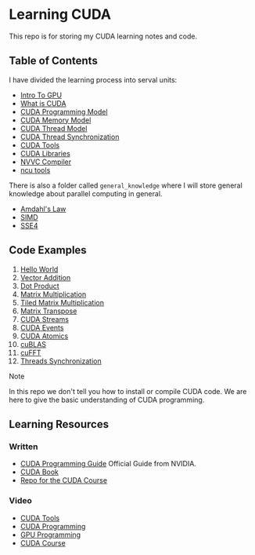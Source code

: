 # Learning CUDA

This repo is for storing my CUDA learning notes and code.

## Table of Contents

I have divided the learning process into serval units:

- [Intro To GPU](/00_intro_to_gpu/README.md)
- [What is CUDA](/01_into_to_cuda/README.md)
- [CUDA Programming Model](/02_cuda_programming/README.md)
- [CUDA Memory Model](/03_cuda_memory/README.md)
- [CUDA Thread Model](/04_cuda_threads/README.md)
- [CUDA Thread Synchronization](/05_cuda_syncronization/README.md)
- [CUDA Tools](/06_cuda_tools/README.md)
- [CUDA Libraries](/07_cuda_libraries/README.md)
- [NVVC Compiler](/08_nvcc_compiler/README.md)
- [ncu tools](/09_ncu_tools/README.md)

There is also a folder called `general_knowledge` where I will store general knowledge about parallel computing in general.

- [Amdahl's Law](amdahl's_law.md)
- [SIMD](/general_knowledge/simd.md)
- [SSE4](/general_knowledge/sse4.md)

## Code Examples

1. [Hello World](/10_code_example/10.00_hello_world/README.md)
2. [Vector Addition](/10_code_example/10.01_vector_add/README.md)
3. [Dot Product](/10_code_example/10.02_dot_product/README.md)
4. [Matrix Multiplication](/10_code_example/10.03_mat_mul/README.md)
5. [Tiled Matrix Multiplication](/10_code_example/10.04_tiled_mat_mul/README)
6. [Matrix Transpose](/10_code_example/10.11_mat_transpose/README.md)
6. [CUDA Streams](/10_code_example/10.05_streams/README.md)
7. [CUDA Events](/10_code_example/10.10_events/README.md)
8. [CUDA Atomics](/10_code_example/10.06_atomic/README.md)
9. [cuBLAS](/10_code_example/10.07_cuBLAS/README.md)
10. [cuFFT](/10_code_example/10.08_cuFFT/README.md)
11. [Threads Synchronization](/10_code_example/10.09_synchronization/README.md)

> [!NOTE]
> In this repo we don't tell you how to install or compile CUDA code. We are here to give the basic understanding of CUDA programming.

## Learning Resources

### Written

- [CUDA Programming Guide](https://docs.nvidia.com/cuda/cuda-c-programming-guide/index.html) Official Guide from NVIDIA.
- [CUDA Book](https://github.com/brucefan1983/CUDA-Programming)
- [Repo for the CUDA Course](https://github.com/Infatoshi/cuda-course)

### Video

- [CUDA Tools](https://youtube.com/playlist?list=PL5B692fm6--ukF8S7ul5NmceZhXLRv_lR&si=gTRCu90KSrK6GbMs)
- [CUDA Programming](https://www.youtube.com/watch?v=4APkMJdiudU&list=PLC6u37oFvF40BAm7gwVP7uDdzmW83yHPe)
- [GPU Programming](https://youtube.com/playlist?list=PL5XwKDZZlwaY7t0M5OLprpkJUIrF8Lc9j&si=TjXkimCLNME_Er0A)
- [CUDA Course](https://www.youtube.com/watch?v=86FAWCzIe_4&list=PLQsfs0WLPE7Y_de5-i-_uIxsuXnLe143B)
